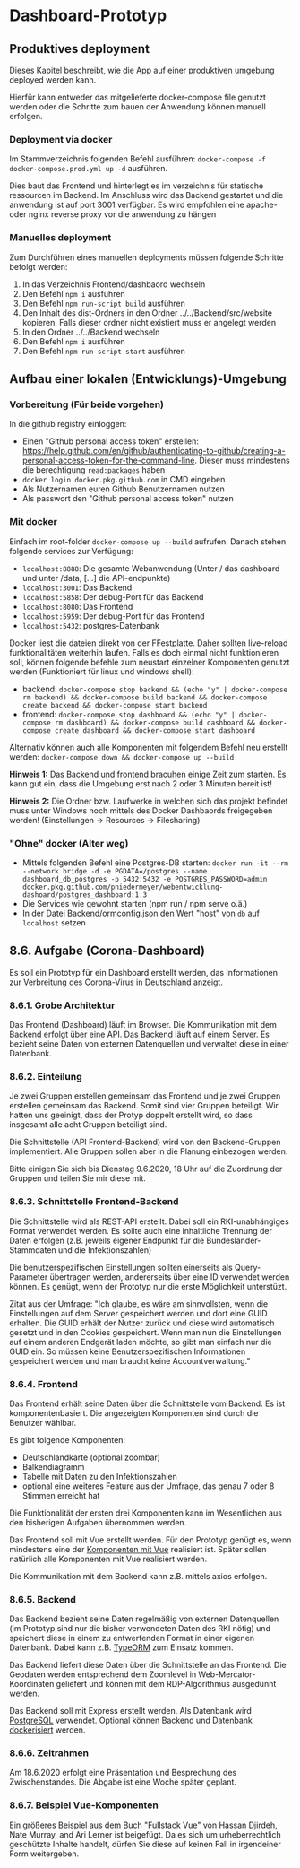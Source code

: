 # Dashboard-Prototyp
## Produktives deployment
Dieses Kapitel beschreibt, wie die App auf einer produktiven umgebung deployed werden kann.  

Hierfür kann entweder das mitgelieferte docker-compose file genutzt werden oder die Schritte
zum bauen der Anwendung können manuell erfolgen.
### Deployment via docker
Im Stammverzeichnis folgenden Befehl ausführen: ``docker-compose -f docker-compose.prod.yml up -d`` ausführen.  

Dies baut das Frontend und hinterlegt es im verzeichnis für statische ressourcen im Backend.
Im Anschluss wird das Backend gestartet und die anwendung ist auf port 3001 verfügbar.
Es wird empfohlen eine apache- oder nginx reverse proxy vor die anwendung zu hängen

### Manuelles deployment
Zum Durchführen eines manuellen deployments müssen folgende Schritte befolgt werden:
1. In das Verzeichnis Frontend/dashbaord wechseln
1. Den Befehl ``npm i`` ausführen
1. Den Befehl ``npm run-script build`` ausführen  
1. Den Inhalt des dist-Ordners in den Ordner ../../Backend/src/website kopieren. Falls dieser ordner nicht existiert muss er angelegt werden
1. In den Ordner ../../Backend wechseln
1. Den Befehl ``npm i`` ausführen
1. Den Befehl ``npm run-script start`` ausführen

## Aufbau einer lokalen (Entwicklungs)-Umgebung
### Vorbereitung (Für beide vorgehen)
In die github registry einloggen:
- Einen "Github personal access token" erstellen: https://help.github.com/en/github/authenticating-to-github/creating-a-personal-access-token-for-the-command-line. Dieser muss mindestens die berechtigung ``read:packages`` haben
- ``docker login docker.pkg.github.com`` in CMD eingeben
- Als Nutzernamen euren Github Benutzernamen nutzen
- Als passwort den "Github personal access token" nutzen

### Mit docker
Einfach im root-folder ``docker-compose up --build`` aufrufen. Danach stehen folgende services zur Verfügung:
- ``localhost:8888``: Die gesamte Webanwendung (Unter / das dashboard und unter /data, [...] die API-endpunkte)
- ``localhost:3001``: Das Backend
- ``localhost:5858``: Der debug-Port für das Backend
- ``localhost:8080``: Das Frontend
- ``localhost:5959``: Der debug-Port für das Frontend
- ``localhost:5432``: postgres-Datenbank

Docker liest die dateien direkt von der FFestplatte. Daher sollten live-reload funktionalitäten weiterhin laufen.
Falls es doch einmal nicht funktionieren soll, können folgende befehle zum neustart einzelner Komponenten genutzt werden
(Funktioniert für linux und windows shell):
- backend: ``docker-compose stop backend && (echo "y" | docker-compose rm backend) && docker-compose build backend && docker-compose create backend && docker-compose start backend``
- frontend: ``docker-compose stop dashboard && (echo "y" | docker-compose rm dashboard) && docker-compose build dashboard && docker-compose create dashboard && docker-compose start dashboard``

Alternativ können auch alle Komponenten mit folgendem Befehl neu erstellt werden:
``docker-compose down && docker-compose up --build``

**Hinweis 1:** Das Backend und frontend bracuhen einige Zeit zum starten. Es kann gut ein, dass die Umgebung erst nach 2 oder 3 Minuten bereit ist!

**Hinweis 2:** Die Ordner bzw. Laufwerke in welchen sich das projekt befindet muss unter Windows noch mittels des Docker Dashbaords freigegeben werden! (Einstellungen -> Resources -> Filesharing)

### "Ohne" docker (Alter weg)
- Mittels folgenden Befehl eine Postgres-DB starten: ``docker run -it --rm --network bridge -d -e PGDATA=/postgres --name dashboard_db_postgres -p 5432:5432 -e POSTGRES_PASSWORD=admin docker.pkg.github.com/pniedermeyer/webentwicklung-dashoard/postgres_dashboard:1.3``
- Die Services wie gewohnt starten (npm run / npm serve o.ä.)
- In der Datei Backend/ormconfig.json den Wert "host" von ``db`` auf ``localhost`` setzen

## 8.6. Aufgabe (Corona-Dashboard)
Es soll ein Prototyp für ein Dashboard erstellt werden, das Informationen zur Verbreitung des Corona-Virus in Deutschland anzeigt.

### 8.6.1. Grobe Architektur
Das Frontend (Dashboard) läuft im Browser. Die Kommunikation mit dem Backend erfolgt über eine API. Das Backend läuft auf einem Server. Es bezieht seine Daten von externen Datenquellen und verwaltet diese in einer Datenbank.

### 8.6.2. Einteilung
Je zwei Gruppen erstellen gemeinsam das Frontend und je zwei Gruppen erstellen gemeinsam das Backend. Somit sind vier Gruppen beteiligt. Wir hatten uns geeinigt, dass der Protyp doppelt erstellt wird, so dass insgesamt alle acht Gruppen beteiligt sind.

Die Schnittstelle (API Frontend-Backend) wird von den Backend-Gruppen implementiert. Alle Gruppen sollen aber in die Planung einbezogen werden.

Bitte einigen Sie sich bis Dienstag 9.6.2020, 18 Uhr auf die Zuordnung der Gruppen und teilen Sie mir diese mit.

### 8.6.3. Schnittstelle Frontend-Backend
Die Schnittstelle wird als REST-API erstellt. Dabei soll ein RKI-unabhängiges Format verwendet werden. Es sollte auch eine inhaltliche Trennung der Daten erfolgen (z.B. jeweils eigener Endpunkt für die Bundesländer-Stammdaten und die Infektionszahlen)

Die benutzerspezifischen Einstellungen sollten einerseits als Query-Parameter übertragen werden, andererseits über eine ID verwendet werden können. Es genügt, wenn der Prototyp nur die erste Möglichkeit unterstüzt.

Zitat aus der Umfrage: "Ich glaube, es wäre am sinnvollsten, wenn die Einstellungen auf dem Server gespeichert werden und dort eine GUID erhalten. Die GUID erhält der Nutzer zurück und diese wird automatisch gesetzt und in den Cookies gespeichert. Wenn man nun die Einstellungen auf einem anderen Endgerät laden möchte, so gibt man einfach nur die GUID ein. So müssen keine Benutzerspezifischen Informationen gespeichert werden und man braucht keine Accountverwaltung."

### 8.6.4. Frontend
Das Frontend erhält seine Daten über die Schnittstelle vom Backend. Es ist komponentenbasiert. Die angezeigten Komponenten sind durch die Benutzer wählbar.

Es gibt folgende Komponenten:
- Deutschlandkarte (optional zoombar)
- Balkendiagramm
- Tabelle mit Daten zu den Infektionszahlen
- optional eine weiteres Feature aus der Umfrage, das genau 7 oder 8 Stimmen erreicht hat

Die Funktionalität der ersten drei Komponenten kann im Wesentlichen aus den bisherigen Aufgaben übernommen werden.

Das Frontend soll mit Vue erstellt werden. Für den Prototyp genügt es, wenn mindestens eine der [Komponenten mit Vue](https://vuejs.org/v2/guide/components-registration.html) realisiert ist. Später sollen natürlich alle Komponenten mit Vue realisiert werden.

Die Kommunikation mit dem Backend kann z.B. mittels axios erfolgen.

### 8.6.5. Backend
Das Backend bezieht seine Daten regelmäßig von externen Datenquellen (im Prototyp sind nur die bisher verwendeten Daten des RKI nötig) und speichert diese in einem zu entwerfenden Format in einer eigenen Datenbank. Dabei kann z.B. [TypeORM](https://typeorm.io/#/) zum Einsatz kommen.

Das Backend liefert diese Daten über die Schnittstelle an das Frontend. Die Geodaten werden entsprechend dem Zoomlevel in Web-Mercator-Koordinaten geliefert und können mit dem RDP-Algorithmus ausgedünnt werden.

Das Backend soll mit Express erstellt werden. Als Datenbank wird [PostgreSQL](https://www.postgresql.org/) verwendet. Optional können Backend und Datenbank [dockerisiert](https://www.docker.com/) werden.

### 8.6.6. Zeitrahmen
Am 18.6.2020 erfolgt eine Präsentation und Besprechung des Zwischenstandes. Die Abgabe ist eine Woche später geplant.

### 8.6.7. Beispiel Vue-Komponenten
Ein größeres Beispiel aus dem Buch "Fullstack Vue" von Hassan Djirdeh, Nate Murray, and Ari Lerner ist beigefügt. Da es sich um urheberrechtlich geschützte Inhalte handelt, dürfen Sie diese auf keinen Fall in irgendeiner Form weitergeben.

